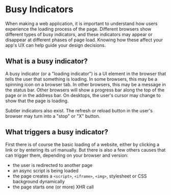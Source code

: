 # Busy Indicators

When making a web application, it is important to understand how users experience the loading process of the page. Different browsers show different types of busy indicators, and these indicators may appear or disappear at different phases of page load. Knowing how these affect your app's UX can help guide your design decisions.

## What is a busy indicator?

A busy indicator (or a "loading indicator") is a UI element in the browser that tells the user that something is loading. In some browsers, this may be a spinning icon on a browser tab. In other browsers, this may be a message in the status bar. Other browsers will show a progress bar along the top of the page or in the address bar. On desktops, the user's cursor may change to show that the page is loading.

Subtler indicators also exist. The refresh or reload button in the user's browser may turn into a "stop" or "X" button.

## What triggers a busy indicator?

First there is of course the basic loading of a website, either by clicking a link or by entering its url manually. But there is also a few others causes that can trigger them, depending on your browser and version:

- the user is redirected to another page
- an async script is being loaded 
- the page creates a `<script>`, `<iframe>`, `<img>`, stylesheet or CSS background dynamically
- the page starts one (or more) XHR call
